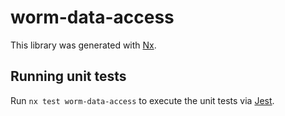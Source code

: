 # worm-data-access

This library was generated with [Nx](https://nx.dev).

## Running unit tests

Run `nx test worm-data-access` to execute the unit tests via [Jest](https://jestjs.io).
